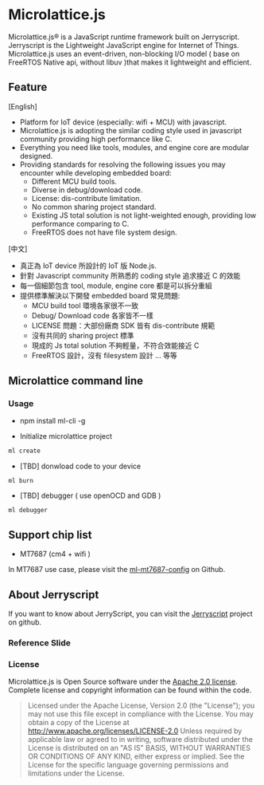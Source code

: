 # Microlattice.js

Microlattice.js® is a JavaScript runtime framework built on Jerryscript. Jerryscript is the Lightweight JavaScript engine for Internet of Things. Microlattice.js uses an event-driven, non-blocking I/O model ( base on FreeRTOS Native api, without libuv )that makes it lightweight and efficient.

## Feature
[English]
* Platform for IoT device (especially: wifi + MCU) with javascript.
* Microlattice.js is adopting the similar coding style used in javascript community providing high performance like C.
* Everything you need like tools, modules, and engine core are modular designed.
* Providing standards for resolving the following issues you may encounter while developing embedded board:
  * Different MCU build tools.
  * Diverse in debug/download code.
  * License: dis-contribute limitation.
  * No common sharing project standard.
  * Existing JS total solution is not light-weighted enough, providing low performance comparing to C.
  * FreeRTOS does not have file system design.

[中文]
* 真正為 IoT device 所設計的 IoT 版 Node.js.
* 針對 Javascript community 所熟悉的 coding style 追求接近 C 的效能
* 每一個細節包含 tool, module, engine core 都是可以拆分重組
* 提供標準解決以下開發 embedded board 常見問題:
  * MCU build tool 環境各家很不一致
  * Debug/ Download code 各家皆不一樣
  * LICENSE 問題：大部份廠商 SDK 皆有 dis-contribute 規範
  * 沒有共同的 sharing project 標準
  * 現成的 Js total solution 不夠輕量，不符合效能接近 C
  * FreeRTOS 設計，沒有 filesystem 設計 ... 等等

## Microlattice command line

### Usage

* npm install ml-cli -g

* Initialize microlattice project

``` bash
ml create
```

* [TBD] donwload code to your device

```
ml burn
```

* [TBD] debugger ( use openOCD and GDB )

```
ml debugger
```

## Support chip list

* MT7687 (cm4 + wifi )

In MT7687 use case, please visit the [ml-mt7687-config](https://github.com/iamblue/ml-mt7687-config) on Github.

## About Jerryscript

If you want to know about JerryScript, you can visit the [Jerryscript](https://github.com/Samsung/jerryscript) project on github.

### Reference Slide


### License

Microlattice.js is Open Source software under the [Apache 2.0 license](https://www.apache.org/licenses/LICENSE-2.0). Complete license and copyright information can be found within the code.

> Licensed under the Apache License, Version 2.0 (the "License"); you may not use this file except in compliance with the License. You may obtain a copy of the License at http://www.apache.org/licenses/LICENSE-2.0 Unless required by applicable law or agreed to in writing, software distributed under the License is distributed on an "AS IS" BASIS, WITHOUT WARRANTIES OR CONDITIONS OF ANY KIND, either express or implied. See the License for the specific language governing permissions and limitations under the License.
